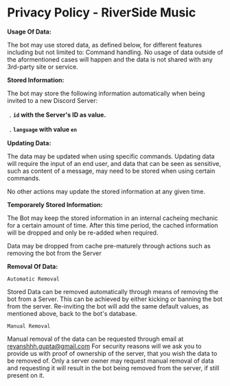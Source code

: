 # Privacy Policy - RiverSide Music
**Usage Of Data:**

The bot may use stored data, as defined below, for different features including but not limited to: Command handling.
No usage of data outside of the aformentioned cases will happen and the data is not shared with any 3rd-party site or service.

**Stored Information:**

The bot may store the following information automatically when being invited to a new Discord Server:

**﹒``id`` with the Server's ID as value.**

**﹒``language`` with value ``en``**

**Updating Data:**

The data may be updated when using specific commands.
Updating data will require the input of an end user, and data that can be seen as sensitive, such as content of a message, may need to be stored when using certain commands.

No other actions may update the stored information at any given time.

**Temporarely Stored Information:**

The Bot may keep the stored information in an internal cacheing mechanic for a certain amount of time.
After this time period, the cached information will be dropped and only be re-added when required.

Data may be dropped from cache pre-maturely through actions such as removing the bot from the Server

**Removal Of Data:**

``Automatic Removal``

Stored Data can be removed automatically through means of removing the bot from a Server. This can be achieved by either kicking or banning the bot from the server. Re-inviting the bot will add the same default values, as mentioned above, back to the bot's database.

``Manual Removal``

Manual removal of the data can be requested through email at reyanshhh.gupta@gmail.com
For security reasons will we ask you to provide us with proof of ownership of the server, that you wish the data to be removed of. Only a server owner may request manual removal of data and requesting it will result in the bot being removed from the server, if still present on it.
